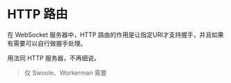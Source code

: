 # HTTP 路由

在 WebSocket 服务器中，HTTP 路由的作用是让指定URI才支持握手，并且如果有需要可以自行做握手处理。

用法同 HTTP 服务器，不再细说。

> 仅 Swoole、Workerman 需要
